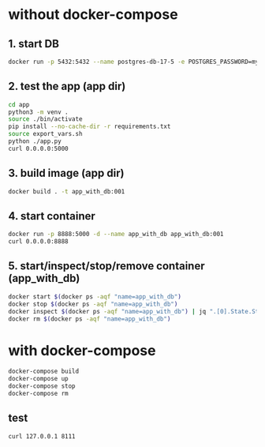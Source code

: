 # without docker-compose
## 1. start DB
```sh
docker run -p 5432:5432 --name postgres-db-17-5 -e POSTGRES_PASSWORD=mypassword postgres:17.5
```

## 2. test the app (app dir)

```sh
cd app
python3 -m venv .
source ./bin/activate
pip install --no-cache-dir -r requirements.txt
source export_vars.sh
python ./app.py
curl 0.0.0.0:5000
```

## 3. build image (app dir)

```sh
docker build . -t app_with_db:001
```

## 4. start container

```sh
docker run -p 8888:5000 -d --name app_with_db app_with_db:001
curl 0.0.0.0:8888
```

## 5. start/inspect/stop/remove container (app_with_db)

```sh
docker start $(docker ps -aqf "name=app_with_db")
docker stop $(docker ps -aqf "name=app_with_db")
docker inspect $(docker ps -aqf "name=app_with_db") | jq ".[0].State.Status"
docker rm $(docker ps -aqf "name=app_with_db")
```

# with docker-compose

```sh
docker-compose build
docker-compose up
docker-compose stop
docker-compose rm
```

## test
```shell
curl 127.0.0.1 8111
```
